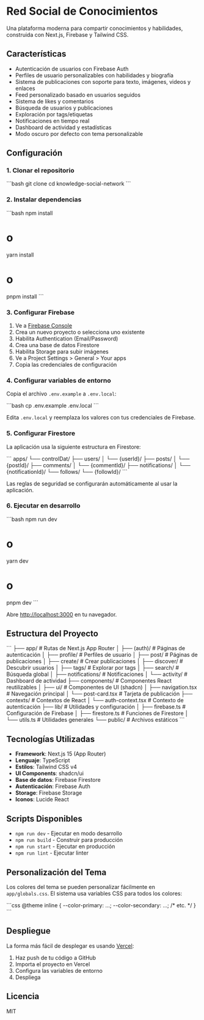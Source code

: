 # Red Social de Conocimientos

Una plataforma moderna para compartir conocimientos y habilidades, construida con Next.js, Firebase y Tailwind CSS.

## Características

- Autenticación de usuarios con Firebase Auth
- Perfiles de usuario personalizables con habilidades y biografía
- Sistema de publicaciones con soporte para texto, imágenes, videos y enlaces
- Feed personalizado basado en usuarios seguidos
- Sistema de likes y comentarios
- Búsqueda de usuarios y publicaciones
- Exploración por tags/etiquetas
- Notificaciones en tiempo real
- Dashboard de actividad y estadísticas
- Modo oscuro por defecto con tema personalizable

## Configuración

### 1. Clonar el repositorio

\`\`\`bash
git clone <tu-repositorio>
cd knowledge-social-network
\`\`\`

### 2. Instalar dependencias

\`\`\`bash
npm install
# o
yarn install
# o
pnpm install
\`\`\`

### 3. Configurar Firebase

1. Ve a [Firebase Console](https://console.firebase.google.com/)
2. Crea un nuevo proyecto o selecciona uno existente
3. Habilita Authentication (Email/Password)
4. Crea una base de datos Firestore
5. Habilita Storage para subir imágenes
6. Ve a Project Settings > General > Your apps
7. Copia las credenciales de configuración

### 4. Configurar variables de entorno

Copia el archivo `.env.example` a `.env.local`:

\`\`\`bash
cp .env.example .env.local
\`\`\`

Edita `.env.local` y reemplaza los valores con tus credenciales de Firebase.

### 5. Configurar Firestore

La aplicación usa la siguiente estructura en Firestore:

\`\`\`
apps/
  └── controlDat/
      ├── users/
      │   └── {userId}/
      ├── posts/
      │   └── {postId}/
      ├── comments/
      │   └── {commentId}/
      ├── notifications/
      │   └── {notificationId}/
      └── follows/
          └── {followId}/
\`\`\`

Las reglas de seguridad se configurarán automáticamente al usar la aplicación.

### 6. Ejecutar en desarrollo

\`\`\`bash
npm run dev
# o
yarn dev
# o
pnpm dev
\`\`\`

Abre [http://localhost:3000](http://localhost:3000) en tu navegador.

## Estructura del Proyecto

\`\`\`
├── app/                    # Rutas de Next.js App Router
│   ├── (auth)/            # Páginas de autenticación
│   ├── profile/           # Perfiles de usuario
│   ├── post/              # Páginas de publicaciones
│   ├── create/            # Crear publicaciones
│   ├── discover/          # Descubrir usuarios
│   ├── tags/              # Explorar por tags
│   ├── search/            # Búsqueda global
│   ├── notifications/     # Notificaciones
│   └── activity/          # Dashboard de actividad
├── components/            # Componentes React reutilizables
│   ├── ui/               # Componentes de UI (shadcn)
│   ├── navigation.tsx    # Navegación principal
│   └── post-card.tsx     # Tarjeta de publicación
├── contexts/             # Contextos de React
│   └── auth-context.tsx  # Contexto de autenticación
├── lib/                  # Utilidades y configuración
│   ├── firebase.ts       # Configuración de Firebase
│   ├── firestore.ts      # Funciones de Firestore
│   └── utils.ts          # Utilidades generales
└── public/               # Archivos estáticos
\`\`\`

## Tecnologías Utilizadas

- **Framework**: Next.js 15 (App Router)
- **Lenguaje**: TypeScript
- **Estilos**: Tailwind CSS v4
- **UI Components**: shadcn/ui
- **Base de datos**: Firebase Firestore
- **Autenticación**: Firebase Auth
- **Storage**: Firebase Storage
- **Iconos**: Lucide React

## Scripts Disponibles

- `npm run dev` - Ejecutar en modo desarrollo
- `npm run build` - Construir para producción
- `npm run start` - Ejecutar en producción
- `npm run lint` - Ejecutar linter

## Personalización del Tema

Los colores del tema se pueden personalizar fácilmente en `app/globals.css`. El sistema usa variables CSS para todos los colores:

\`\`\`css
@theme inline {
  --color-primary: ...;
  --color-secondary: ...;
  /* etc. */
}
\`\`\`

## Despliegue

La forma más fácil de desplegar es usando [Vercel](https://vercel.com):

1. Haz push de tu código a GitHub
2. Importa el proyecto en Vercel
3. Configura las variables de entorno
4. Despliega

## Licencia

MIT
